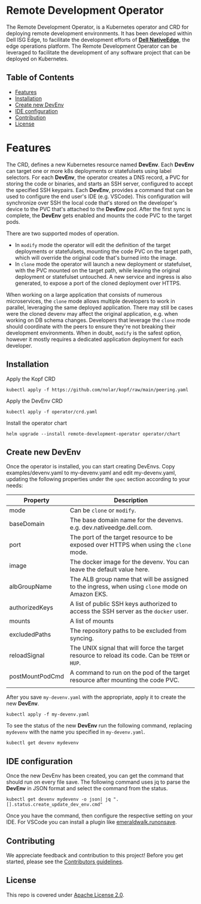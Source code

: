 # Remote Development Operator

The Remote Development Operator, is a Kubernetes operator and CRD for deploying remote development environments. It has been developed within Dell ISG Edge, to facilitate the development efforts of __[Dell NativeEdge](https://www.dell.com/en-us/dt/solutions/edge-computing/edge-platform.htm)__, the edge operations platform. The Remote Development Operator can be leveraged to facilitate the development of any software project that can be deployed on Kubernetes.

## Table of Contents

- [Features](#getting-started)
- [Installation](#installation)
- [Create new DevEnv](#create-new-devenv)
- [IDE configuration](#ide-configuration)
- [Contribution](#contribution)
- [License](#license)

# Features
The CRD, defines a new Kubernetes resource named __DevEnv__. Each __DevEnv__ can target one or more k8s deployments or statefulsets using label selectors. For each __DevEnv__, the operator creates a DNS record, a PVC for storing the code or binaries, and starts an SSH server, configured to accept the specified SSH keypairs. Each __DevEnv__, provides a command that can be used to configure the end user's IDE (e.g. VSCode). This configuration will synchronize over SSH the local code that's stored on the developer's device to the PVC that's attached to the __DevEnv__ pod. After the first sync is complete, the __DevEnv__ gets enabled and mounts the code PVC to the target pods.

There are two supported modes of operation.
- In `modify` mode the operator will edit the definition of the target deployments or statefulsets, mounting the code PVC on the target path, which will override the original code that's burned into the image.
- In `clone` mode the operator will launch a new deployment or statefulset, with the PVC mounted on the target path, while leaving the original deployment or statefulset untouched. A new service and ingress is also generated, to expose a port of the cloned deployment over HTTPS.

When working on a large application that consists of numerous microservices, the `clone` mode allows multiple developers to work in parallel, leveraging the same deployed application. There may still be cases were the cloned devenv may affect the original application, e.g. when working on DB schema changes. Developers that leverage the `clone` mode should coordinate with the peers to ensure they're not breaking their development environments. When in doubt, `modify` is the safest option, however it mostly requires a dedicated application deployment for each developer.


## Installation

Apply the Kopf CRD

`kubectl apply -f https://github.com/nolar/kopf/raw/main/peering.yaml`

Apply the DevEnv CRD

`kubectl apply -f operator/crd.yaml`

Install the operator chart

`helm upgrade --install remote-development-operator operator/chart`

## Create new DevEnv

Once the operator is installed, you can start creating DevEnvs. Copy examples/devenv.yaml to my-devenv.yaml and edit my-devenv.yaml, updating the following properties under the `spec` section according to your needs:

| Property      | Description |
| ----------- | ----------- |
| mode | Can be `clone` or `modify`. |
| baseDomain | The base domain name for the devenvs. e.g. dev.nativeedge.dell.com. |
| port | The port of the target resource to be exposed over HTTPS when using the `clone` mode. |
| image | The docker image for the devenv. You can leave the default value here. |
| albGroupName | The ALB group name that will be assigned to the ingress, when using `clone` mode on Amazon EKS. |
| authorizedKeys| A list of public SSH keys authorized to access the SSH server as the `docker` user. |
| mounts | A list of mounts |
| excludedPaths | The repository paths to be excluded from syncing. |
| reloadSignal | The UNIX signal that will force the target resource to reload its code. Can be `TERM` or `HUP`. |
| postMountPodCmd | A command to run on the pod of the target resource after mounting the code PVC. |
||

After you save `my-devenv.yaml` with the appropriate, apply it to create the new __DevEnv__.

`kubectl apply -f my-devenv.yaml`

To see the status of the new __DevEnv__ run the following command, replacing `mydevenv` with the name you specified in `my-devenv.yaml`.

`kubectl get devenv mydevenv`

## IDE configuration

Once the new DevEnv has been created, you can get the command that should run on every file save. The following command uses jq to parse the __DevEnv__ in JSON format and select the command from the status.

`kubectl get devenv mydevenv -o json| jq ".[].status.create_update_dev_env.cmd"`


Once you have the command, then configure the respective setting on your IDE. For VSCode you can install a plugin like [emeraldwalk.runonsave](https://github.com/emeraldwalk/vscode-runonsave).


## Contributing

We appreciate feedback and contribution to this project! Before you get started, please see the [Contributors guidelines](CONTRIBUTING.md).

## License

This repo is covered under [Apache License 2.0](LICENSE).
